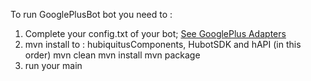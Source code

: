 

To run GooglePlusBot bot you need to : 

1. Complete your config.txt of your bot; [See GooglePlus Adapters](https://github.com/maniadel/hubiquitus4java/blob/master/doc/HubotsdkAdapters.md) 
2. mvn install to : hubiquitusComponents, HubotSDK and hAPI  (in this order)
         mvn clean 
         mvn install
         mvn package
5. run your main 


